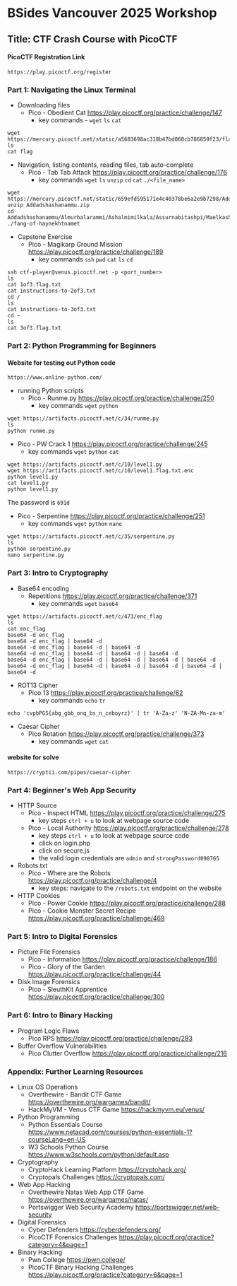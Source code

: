 # BSides Vancouver 2025 Workshop
## Title: CTF Crash Course with PicoCTF
#### PicoCTF Registration Link
`https://play.picoctf.org/register`
### Part 1: Navigating the Linux Terminal
* Downloading files
  * Pico - Obedient Cat https://play.picoctf.org/practice/challenge/147
    * key commands - `wget` `ls` `cat`
```
wget https://mercury.picoctf.net/static/a5683698ac318b47bd060cb786859f23/flag
ls
cat flag
```   
* Navigation, listing contents, reading files, tab auto-complete
  * Pico - Tab Tab Attack https://play.picoctf.org/practice/challenge/176
    * key commands `wget` `ls` `unzip` `cd` `cat` `./<file_name>`
```
wget https://mercury.picoctf.net/static/659efd595171e4c40378be6a2e9b7298/Addadshashanammu.zip
unzip Addadshashanammu.zip
cd Addadshashanammu/Almurbalarammi/Ashalmimilkala/Assurnabitashpi/Maelkashishi/Onnissiralis/Ularradallaku
./fang-of-haynekhtnamet
```
* Capstone Exercise
  * Pico - Magikarp Ground Mission https://play.picoctf.org/practice/challenge/189
    * key commands `ssh` `pwd` `cat` `ls` `cd`
```
ssh ctf-player@venus.picoctf.net -p <port_number>
ls
cat 1of3.flag.txt
cat instructions-to-2of3.txt
cd /
ls
cat instructions-to-3of3.txt
cd ~
ls
cat 3of3.flag.txt
```
### Part 2: Python Programming for Beginners
#### Website for testing out Python code
`https://www.online-python.com/`
* running Python scripts
  * Pico - Runme.py https://play.picoctf.org/practice/challenge/250
    * key commands `wget` `python`
```
wget https://artifacts.picoctf.net/c/34/runme.py
ls
python runme.py
```
  * Pico - PW Crack 1 https://play.picoctf.org/practice/challenge/245
    * key commands `wget` `python` `cat`
```
wget https://artifacts.picoctf.net/c/10/level1.py
wget https://artifacts.picoctf.net/c/10/level1.flag.txt.enc
python level1.py
cat level1.py
python level1.py
```
The password is `691d`
  * Pico - Serpentine https://play.picoctf.org/practice/challenge/251
    * key commands `wget` `python` `nano`
```
wget https://artifacts.picoctf.net/c/35/serpentine.py
ls
python serpentine.py
nano serpentine.py
```
### Part 3: Intro to Cryptography
* Base64 encoding
  * Repetitions https://play.picoctf.org/practice/challenge/371
    * key commands `wget` `base64`
```
wget https://artifacts.picoctf.net/c/473/enc_flag
ls
cat enc_flag
base64 -d enc_flag
base64 -d enc_flag | base64 -d
base64 -d enc_flag | base64 -d | base64 -d
base64 -d enc_flag | base64 -d | base64 -d | base64 -d
base64 -d enc_flag | base64 -d | base64 -d | base64 -d | base64 -d
base64 -d enc_flag | base64 -d | base64 -d | base64 -d | base64 -d | base64 -d
```
* ROT13 Cipher
  * Pico 13 https://play.picoctf.org/practice/challenge/62
    * key commands `echo` `tr`
```
echo 'cvpbPGS{abg_gbb_onq_bs_n_ceboyrz}' | tr 'A-Za-z' 'N-ZA-Mn-za-m'
```
* Caesar Cipher
  * Pico Rotation https://play.picoctf.org/practice/challenge/373
    * key commands `wget` `cat`
#### website for solve
`https://cryptii.com/pipes/caesar-cipher`
### Part 4: Beginner's Web App Security
* HTTP Source
  * Pico - Inspect HTML https://play.picoctf.org/practice/challenge/275
    * key steps `ctrl + u` to look at webpage source code
  * Pico - Local Authority https://play.picoctf.org/practice/challenge/278
    * key steps `ctrl + u` to look at webpage source code
    * click on login.php
    * click on secure.js
    * the valid login credentials are `admin` and `strongPassword098765`
* Robots.txt
  * Pico - Where are the Robots https://play.picoctf.org/practice/challenge/4
    * key steps: navigate to the `/robots.txt` endpoint on the website
* HTTP Cookies
  * Pico - Power Cookie https://play.picoctf.org/practice/challenge/288
  * Pico - Cookie Monster Secret Recipe https://play.picoctf.org/practice/challenge/469
### Part 5: Intro to Digital Forensics
* Picture File Forensics
  * Pico - Information https://play.picoctf.org/practice/challenge/186
  * Pico - Glory of the Garden https://play.picoctf.org/practice/challenge/44
* Disk Image Forensics
  * Pico - SleuthKit Apprentice https://play.picoctf.org/practice/challenge/300
### Part 6: Intro to Binary Hacking
* Program Logic Flaws
  * Pico RPS https://play.picoctf.org/practice/challenge/293
* Buffer Overflow Vulnerabilities
  * Pico Clutter Overflow https://play.picoctf.org/practice/challenge/216
### Appendix: Further Learning Resources
* Linux OS Operations
  * Overthewire - Bandit CTF Game https://overthewire.org/wargames/bandit/
  * HackMyVM - Venus CTF Game https://hackmyvm.eu/venus/
* Python Programming
  * Python Essentials Course https://www.netacad.com/courses/python-essentials-1?courseLang=en-US
  * W3 Schools Python Course https://www.w3schools.com/python/default.asp
* Cryptography
  * CryptoHack Learning Platform https://cryptohack.org/
  * Cryptopals Challenges https://cryptopals.com/
* Web App Hacking
  * Overthewire Natas Web App CTF Game https://overthewire.org/wargames/natas/
  * Portswigger Web Security Academy https://portswigger.net/web-security
* Digital Forensics
  * Cyber Defenders https://cyberdefenders.org/
  * PicoCTF Forensics Challenges https://play.picoctf.org/practice?category=4&page=1
* Binary Hacking
  * Pwn College https://pwn.college/
  * PicoCTF Binary Hacking Challenges https://play.picoctf.org/practice?category=6&page=1
